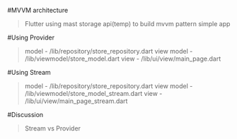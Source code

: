 #MVVM architecture
> Flutter using mast storage api(temp) to build mvvm pattern simple app


#Using Provider
> model - /lib/repository/store_repository.dart
> view model - /lib/viewmodel/store_model.dart
> view - /lib/ui/view/main_page.dart


#Using Stream
> model - /lib/repository/store_repository.dart
> view model - /lib/viewmodel/store_model_stream.dart
> view - /lib/ui/view/main_page_stream.dart


#Discussion
> Stream vs Provider